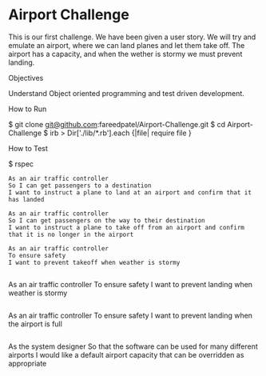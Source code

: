 Airport Challenge
=================

This is our first challenge. We have been given a user story. We will try and emulate an airport, where we can land planes and let them take off. The airport has a capacity, and when the wether is stormy we must prevent landing.

Objectives

Understand Object oriented programming and test driven development.

How to Run 

$ git clone git@github.com:fareedpatel/Airport-Challenge.git
$ cd Airport-Challenge
$ irb
    > Dir['./lib/*.rb'].each {|file| require file } 

How to Test

$ rspec


```
As an air traffic controller 
So I can get passengers to a destination 
I want to instruct a plane to land at an airport and confirm that it has landed
``` 
```
As an air traffic controller 
So I can get passengers on the way to their destination 
I want to instruct a plane to take off from an airport and confirm that it is no longer in the airport
```
```
As an air traffic controller 
To ensure safety 
I want to prevent takeoff when weather is stormy 
```
```
```
As an air traffic controller 
To ensure safety 
I want to prevent landing when weather is stormy 
```
```
As an air traffic controller 
To ensure safety 
I want to prevent landing when the airport is full 
```
```
As the system designer
So that the software can be used for many different airports
I would like a default airport capacity that can be overridden as appropriate
```
